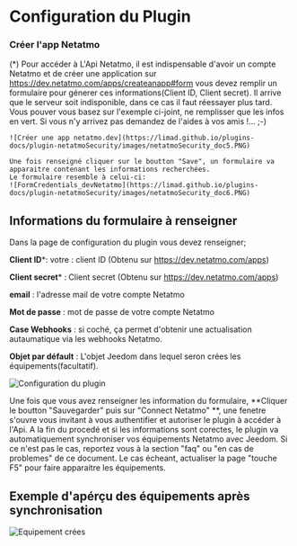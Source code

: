 
# Configuration du Plugin
### Créer l'app Netatmo
(*) Pour accéder à L'Api Netatmo, il est indispensable d'avoir un compte Netatmo et de créer une application sur https://dev.netatmo.com/apps/createanapp#form 
    vous devez remplir un formulaire pour génerer ces informations(Client ID, Client secret).
	Il arrive que le serveur soit indisponible, dans ce cas il faut réessayer plus tard.
	Vous pouver vous basez sur l'exemple ci-joint, ne remplisser que les infos en vert. 
    Si vous n'y arrivez pas demandez de l'aides à vos amis !... ;-)
	
	![Créer une app netatmo.dev](https://limad.github.io/plugins-docs/plugin-netatmoSecurity/images/netatmoSecurity_doc5.PNG)
	
	Une fois renseigné cliquer sur le boutton "Save", un formulaire va apparaitre contenant les informations recherchées.
	Le formulaire resemble à celui-ci:
	![FormCredentials_devNetatmo](https://limad.github.io/plugins-docs/plugin-netatmoSecurity/images/netatmoSecurity_doc6.PNG)
	
	
	
	
## Informations du formulaire à renseigner

Dans la page de configuration du plugin vous devez renseigner;

**Client ID***: votre : client ID (Obtenu sur https://dev.netatmo.com/apps)

**Client secret*** : Client secret (Obtenu sur https://dev.netatmo.com/apps)


**email** : l'adresse mail de votre compte Netatmo

**Mot de passe** : mot de passe de votre compte Netatmo


**Case Webhooks** : si coché, ça permet d'obtenir une actualisation autaumatique via les webhooks Netatmo.

**Objet par défault** : L'objet Jeedom dans lequel seron crées les équipements(facultatif).


![Configuration du plugin](https://limad.github.io/plugins-docs/plugin-netatmoSecurity/images/netatmoSecurity_doc3.PNG)



Une fois que vous avez renseigner les information du formulaire, **Cliquer le boutton "Sauvegarder" puis sur "Connect Netatmo" **, 
une fenetre s'ouvre vous invitant à vous authentifier et autoriser le plugin à accéder à l'Api. 
A la fin du procedé et si les informations sont corectes, le plugin va automatiquement synchroniser vos équipements Netatmo avec Jeedom.
Si ce n'est pas le cas, reportez vous à la section "faq" ou "en cas de problemes" de ce document.
Le cas écheant, actualiser la page "touche F5" pour faire apparaitre les équipements.

## Exemple d'apérçu des équipements après synchronisation  
![Equipement crées](https://limad.github.io/plugins-docs/plugin-netatmoSecurity/images/netatmoSecurity_screenshot7.PNG)
